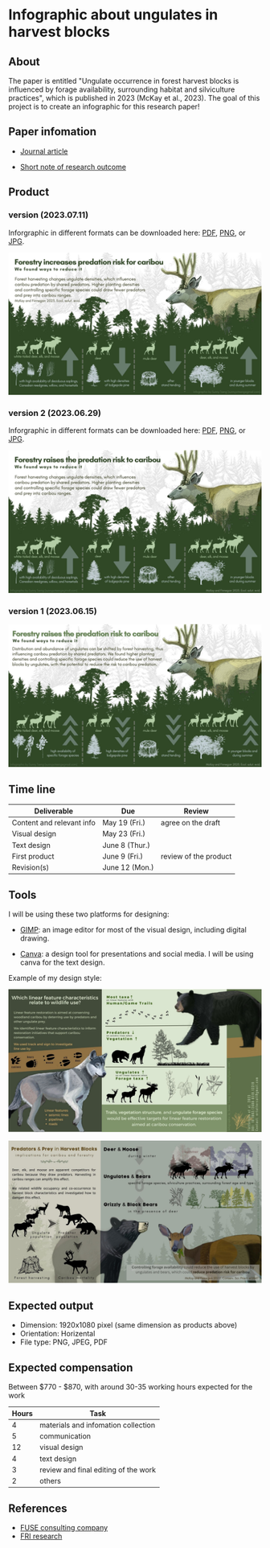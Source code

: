 # Infographic about ungulates in harvest blocks


## About

The paper is entitled "Ungulate occurrence in forest harvest blocks is influenced by forage availability, surrounding habitat and silviculture practices", which is published in 2023 (McKay et al., 2023). The goal of this project is to create an infographic for this research paper!


## Paper infomation

- [Journal article](/docs/paper.pdf)

- [Short note of research outcome](/docs/CP_2023_05_Ungulate-Forestry-QN-v2.pdf)


## Product 

### version  (2023.07.11)

Inforgraphic in different formats can be downloaded here: [PDF](docs/infographic_ungulates_harvest_Tracy_v3.pdf), [PNG](docs/infographic_ungulates_harvest_Tracy_v3.png), or [JPG](docs/infographic_ungulates_harvest_Tracy_v3.jpg).

![image](docs/infographic_ungulates_harvest_Tracy_v3.jpg)

### version 2 (2023.06.29)

Inforgraphic in different formats can be downloaded here: [PDF](docs/infographic_ungulates_harvest_Tracy_v2.pdf), [PNG](docs/infographic_ungulates_harvest_Tracy_v2.png), or [JPG](docs/infographic_ungulates_harvest_Tracy_v2.jpg).

![image](docs/infographic_ungulates_harvest_Tracy_v2.jpg)


### version 1 (2023.06.15)

![image](docs/infographic_ungulates_harvest_Tracy_v1.jpg)


## Time line

| Deliverable | Due | Review |
| ----------- | ------------- | ------ |
| Content and relevant info | May 19 (Fri.) | agree on the draft |
| Visual design | May 23 (Fri.) |  |
| Text design | June 8 (Thur.) |  |
| First product | June 9 (Fri.) | review of the product |
| Revision(s) | June 12 (Mon.) |  |


## Tools

I will be using these two platforms for designing: 

- [GIMP](https://www.gimp.org/): an image editor for most of the visual design, including digital drawing.

- [Canva](https://www.canva.com/): a design tool for presentations and social media. I will be using canva for the text design. 

Example of my design style: 

![image](docs/infographic_linear_feature_by_Erin_v3.jpg)

![image](docs/infographic_predator_prey_Tracy_v2.jpg)


## Expected output

- Dimension: 1920x1080 pixel (same dimension as products above)
- Orientation: Horizental
- File type: PNG, JPEG, PDF

## Expected compensation

Between \$770 - \$870, with around 30-35 working hours expected for the work 

| Hours | Task |
| --- | --- |
| 4 | materials and infomation collection |
| 5 | communication |
| 12 | visual design |
| 4 | text design |
| 3 | review and final editing of the work |
| 2 | others |



## References

- [FUSE consulting company](https://www.fuseconsulting.ca/infographics)
- [FRI research](https://friresearch.ca/search/?frisearchable_posts%5BhierarchicalMenu%5D%5Btaxonomies_hierarchical.publication_type.lvl0%5D%5B0%5D=Summaries%20and%20Communications&frisearchable_posts%5BhierarchicalMenu%5D%5Btaxonomies_hierarchical.publication_type.lvl0%5D%5B1%5D=Infographics)


